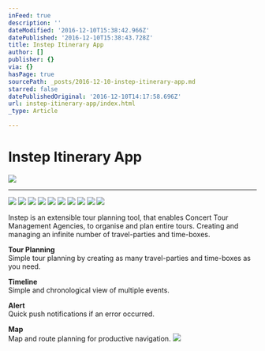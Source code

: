 ```yaml
---
inFeed: true
description: ''
dateModified: '2016-12-10T15:38:42.966Z'
datePublished: '2016-12-10T15:38:43.728Z'
title: Instep Itinerary App
author: []
publisher: {}
via: {}
hasPage: true
sourcePath: _posts/2016-12-10-instep-itinerary-app.md
starred: false
datePublishedOriginal: '2016-12-10T14:17:58.696Z'
url: instep-itinerary-app/index.html
_type: Article

---
```

# Instep Itinerary App
![](https://the-grid-user-content.s3-us-west-2.amazonaws.com/1c7f872c-e1c9-4f75-9023-69373f4d6499.gif)

---

![](https://the-grid-user-content.s3-us-west-2.amazonaws.com/4c67ebc9-1485-4739-ac74-26fd800fa733.jpg)
![](https://the-grid-user-content.s3-us-west-2.amazonaws.com/7d7362eb-95f8-44f7-91d1-764bee41529b.jpg)
![](https://the-grid-user-content.s3-us-west-2.amazonaws.com/e2f91dbd-218c-47d3-8d76-50074b31388b.jpg)
![](https://the-grid-user-content.s3-us-west-2.amazonaws.com/ae7f09ae-b24a-4204-b733-eecf337ae77b.jpg)
![](https://the-grid-user-content.s3-us-west-2.amazonaws.com/34705a31-3562-4dda-8458-bb6de0390a28.jpg)
![](https://the-grid-user-content.s3-us-west-2.amazonaws.com/76d79fdd-f2ab-48d0-a094-11329d8311ac.jpg)
![](https://the-grid-user-content.s3-us-west-2.amazonaws.com/ca822a7a-830d-485c-b852-ea30d344abb1.jpg)
![](https://the-grid-user-content.s3-us-west-2.amazonaws.com/ac01eb6c-dba1-4cca-b9f1-1d6c637fda46.jpg)
![](https://the-grid-user-content.s3-us-west-2.amazonaws.com/75e8fa0b-948b-4336-b06a-4ed98112a96c.jpg)
![](https://the-grid-user-content.s3-us-west-2.amazonaws.com/84a9c318-c74c-4425-a7cb-18d294aeea56.jpg)

Instep is an extensible tour planning tool, that enables Concert Tour Management Agencies, to organise and plan entire tours. Creating and managing an infinite number of travel-parties and time-boxes.

**Tour Planning**  
Simple tour planning by creating as many travel-parties and time-boxes as you need.

**Timeline**  
Simple and chronological view of multiple events.

**Alert**  
Quick push notifications if an error occurred.

**Map**  
Map and route planning for productive navigation.
![](https://the-grid-user-content.s3-us-west-2.amazonaws.com/a83fd4d9-defc-4da9-a9e0-96a4c20da97f.jpg)